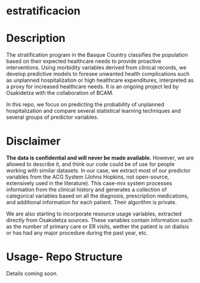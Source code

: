 # estratificacion

# Description

The stratification program in the Basque Country classifies the population based on their expected healthcare needs to provide proactive interventions. Using morbidity variables derived from clinical records, we develop predictive models to foresee unwanted health complications such as unplanned hospitalization or high healthcare expenditures, interpreted as a proxy for increased healthcare needs. It is an ongoing project led by Osakidetza with the collaboration of BCAM.

In this repo, we focus on predicting the probability of unplanned hospitalization and compare several statistical learning techniques and several groups of predictor variables.

# Disclaimer 

**The data is confidential and will never be made available.**
However, we are allowed to describe it, and think our code could be of use for people working with similar datasets.
In our case, we extract most of our predictor variables from the ACG System (Johns Hopkins, not open-source, extensively used in the literature). This case-mix system processes information from the clinical history and generates a collection of categorical variables based on all the diagnosis, prescription medications, and additional information for each patient. Their algorithm is private. 

We are also starting to incorporate resource usage variables, extracted directly from Osakidetza sources. These variables contain information such as the number of primary care or ER visits, wether the patient is on dialisis or has had any major procedure during the past year, etc.

# Usage- Repo Structure

Details coming soon.

